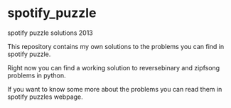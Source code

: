 spotify_puzzle
==============

spotify puzzle solutions 2013

This repository contains my own solutions to the problems you can find in spotify puzzle.

Right now you can find a working solution to reversebinary and zipfsong problems in python.

If you want to know some more about the problems you can read them in spotify puzzles webpage.
